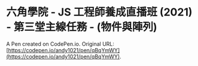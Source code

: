 # 六角學院 - JS 工程師養成直播班 (2021) - 第三堂主線任務 - (物件與陣列)

A Pen created on CodePen.io. Original URL: [https://codepen.io/andy1021/pen/qBqYmWY](https://codepen.io/andy1021/pen/qBqYmWY).


